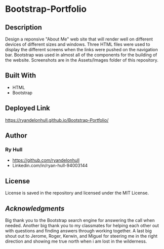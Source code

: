 # Bootstrap-Portfolio

## Description

Design a reponsive "About Me" web site that will render well on different devices of different sizes and windows. Three HTML files were used to display the different screens when the links were pushed on the navigation bar. Bootstrap was used in almost all of the components for the building of the website. Screenshots are in the Assets/Images folder of this repository.



## Built With

-  HTML
-  Bootstrap



## Deployed Link

https://ryandelonhull.github.io/Bootstrap-Portfolio/



## Author

### Ry Hull
- https://github.com/ryandelonhull
- Linkedin.com/in/ryan-hull-94003144



## License

License is saved in the repository and licensed under the MIT License. 



## *Acknowledgments*

Big thank you to the Bootstrap search engine for answering the call when needed. Another big thank you to my classmates for helping each other out with questions and finding answers through working together. A last big shout out to Jerome, Roger, Kerwin, and Miguel for steering me in the right direction and showing me true north when i am lost in the wilderness.